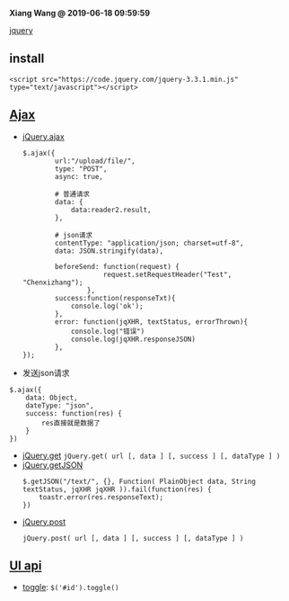 **Xiang Wang @ 2019-06-18 09:59:59**

[jquery](http://api.jquery.com/)

## install
```
<script src="https://code.jquery.com/jquery-3.3.1.min.js" type="text/javascript"></script>
```
## [Ajax](http://api.jquery.com/category/ajax/)
* [jQuery.ajax](https://api.jquery.com/jQuery.ajax/)
    ```
    $.ajax({
            url:"/upload/file/",
            type: "POST",
            async: true,

            # 普通请求
            data: {
                data:reader2.result,
            },

            # json请求
            contentType: "application/json; charset=utf-8",
            data: JSON.stringify(data),

            beforeSend: function(request) {
                        request.setRequestHeader("Test", "Chenxizhang");
                    },
            success:function(responseTxt){
                console.log('ok');
            },
            error: function(jqXHR, textStatus, errorThrown){
                console.log("错误")
                console.log(jqXHR.responseJSON)
            },
    });
    ```
* 发送json请求
```
$.ajax({
    data: Object,
    dateType: "json",
    success: function(res) {
        res直接就是数据了
    }
})
```
* [jQuery.get](https://api.jquery.com/jquery.get/)
`jQuery.get( url [, data ] [, success ] [, dataType ] )`
* [jQuery.getJSON](http://api.jquery.com/jQuery.getJSON/)
    ```
    $.getJSON("/text/", {}, Function( PlainObject data, String textStatus, jqXHR jqXHR )).fail(function(res) {
        toastr.error(res.responseText);
    })
    ```
* [jQuery.post](http://api.jquery.com/jQuery.post/)
    ```
    jQuery.post( url [, data ] [, success ] [, dataType ] )
    ```
## [UI api](https://api.jqueryui.com/)
* [toggle](https://api.jqueryui.com/toggle/): `$('#id').toggle()`
